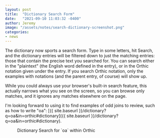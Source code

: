 ```yaml
---
layout: post
title:  "Dictionary Search Form"
date:   "2021-09-10 11:03:32 -0400"
author: Jeremy
image: "/assets/notes/search-dictionary-screenshot.png"
categories:
- news
---
```

The dictionary now sports a search form. Type in some letters, hit Search, and the dictionary entries will be filtered down to just the matching entries: those that contain the precise text you searched for. You can search either in the "plaintext" (the English word defined in the entry), or in the Orthic notation given under the entry. If you search Orthic notation, only the examples with notations (and the parent entry, of course) will show up.

While you could always use your browser's built-in search feature,
this actually narrows what you see on the screen, so you can browse only matches,
and it ignores any matches elsewhere on the page.

I'm looking forward to using it to find examples of odd joins to review, such as how to write "oa":
[{{ site.baseurl }}/dictionary?q=oa&in=orthic#dictionary]({{ site.baseurl }}/dictionary?q=oa&in=orthic#dictionary).

<figure>
  <img src="{{site.baseurl}}/assets/notes/search-dictionary-screenshot.png" title="" />
  <figcaption>Dictionary Search for `oa` within Orthic</figcaption>
</figure>
